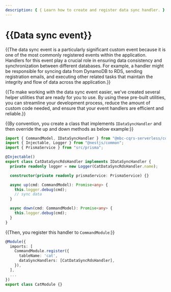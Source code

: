 ```yaml
---
description: { { Learn how to create and register data sync handler. } }
---
```


# {{Data sync event}}

{{The data sync event is a particularly significant custom event because it is one of the most commonly registered events within the application. Handlers for this event play a crucial role in ensuring data consistency and synchronization between different databases. For example, a handler might be responsible for syncing data from DynamoDB to RDS, sending registration emails, and executing other related tasks that maintain the integrity and flow of data across the application.}}

{{To make working with the data sync event easier, we've created several helper utilities that are ready for you to use. By using these pre-built utilities, you can streamline your development process, reduce the amount of custom code needed, and ensure that your event handlers are efficient and reliable.}}

{{By convention, you create a class that implements `IDataSyncHandler` and then override the up and down methods as below example:}}

```ts
import { CommandModel, IDataSyncHandler } from "@mbc-cqrs-serverless/core";
import { Injectable, Logger } from "@nestjs/common";
import { PrismaService } from "src/prisma";

@Injectable()
export class CatDataSyncRdsHandler implements IDataSyncHandler {
  private readonly logger = new Logger(CatDataSyncRdsHandler.name);

  constructor(private readonly prismaService: PrismaService) {}

  async up(cmd: CommandModel): Promise<any> {
    this.logger.debug(cmd);
    // sync data
  }

  async down(cmd: CommandModel): Promise<any> {
    this.logger.debug(cmd);
  }
}
```

{{Then, you register this handler to `CommandModule`:}}

```ts
@Module({
  imports: [
    CommandModule.register({
      tableName: 'cat',
      dataSyncHandlers: [CatDataSyncRdsHandler],
    }),
  ],
  ...
})
export class CatModule {}
```
